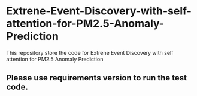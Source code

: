 # Extrene-Event-Discovery-with-self-attention-for-PM2.5-Anomaly-Prediction
This repository store the code for Extrene Event Discovery with self attention for PM2.5 Anomaly Prediction

## Please use requirements version to run the test code.
